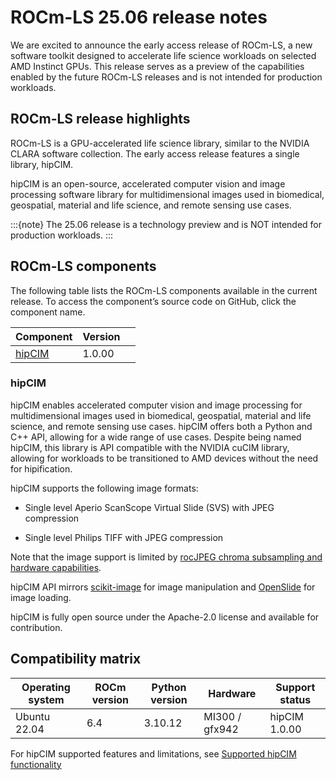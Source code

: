 # ROCm-LS 25.06 release notes

We are excited to announce the early access release of ROCm-LS, a new software toolkit designed to accelerate life science workloads on selected AMD Instinct GPUs. This release serves as a preview of the capabilities enabled by the future ROCm-LS releases and is not intended for production workloads.

## ROCm-LS release highlights

ROCm-LS is a GPU-accelerated life science library, similar to the NVIDIA CLARA software collection. The early access release features a single library, hipCIM.

hipCIM is an open-source, accelerated computer vision and image processing software library for multidimensional images used in biomedical, geospatial, material and life science, and remote sensing use cases.

:::{note}
The 25.06 release is a technology preview and is NOT intended for production workloads.
:::

## ROCm-LS components

The following table lists the ROCm-LS components available in the current release. To access the component’s source code on GitHub, click the component name.

<div class="pst-scrollable-table-container">
    <table id="rocm-rn-components" class="table">
        <thead>
            <tr>
                <th>Component</th>
                <th>Version</th>
                <th></th>
            </tr>
        </thead>
        <colgroup>
            <col span="1">
            <col span="1">
        </colgroup>
        <tbody class="rocm-components-libs rocm-components-ml">
            <tr>
                <td><a href="https://rocm.docs.amd.com/projects/hipCIM/en/release-1.0.x/">hipCIM</a></td>
                <td>1.0.00</td>
                <td><a href="https://github.com/ROCm-LS/hipCIM"><i class="fab fa-github fa-lg"></i></a></td>
            </tr>
        </tbody>
    </table>
</div>

### hipCIM

hipCIM enables accelerated computer vision and image processing for multidimensional images used in biomedical, geospatial, material and life science, and remote sensing use cases. hipCIM offers both a Python and C++ API, allowing for a wide range of use cases. Despite being named hipCIM, this library is API compatible with the NVIDIA cuCIM library, allowing for workloads to be transitioned to AMD devices without the need for hipification.

hipCIM supports the following image formats:

- Single level Aperio ScanScope Virtual Slide (SVS) with JPEG compression

- Single level Philips TIFF with JPEG compression

Note that the image support is limited by [rocJPEG chroma subsampling and hardware capabilities](https://rocm.docs.amd.com/projects/rocJPEG/en/latest/reference/rocjpeg-formats-and-architectures.html).

hipCIM API mirrors [scikit-image](https://scikit-image.org/) for image manipulation and [OpenSlide](https://openslide.org/) for image loading.

hipCIM is fully open source under the Apache-2.0 license and available for contribution.

## Compatibility matrix

| Operating system | ROCm version | Python version | Hardware | Support status |
|------------------|--------------|----------------|----------|----------------|
| Ubuntu 22.04 | 6.4 | 3.10.12 | MI300 / gfx942 | hipCIM 1.0.00 |

For hipCIM supported features and limitations, see [Supported hipCIM functionality](https://rocm.docs.amd.com/projects/hipCIM/en/release-1.0.x/reference/supported-functionality.html)
